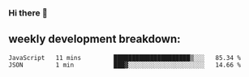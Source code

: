 ### Hi there 👋
## weekly development breakdown:
<!--START_SECTION:waka-->
```text
JavaScript   11 mins         █████████████████████▒░░░   85.34 % 
JSON         1 min           ███▓░░░░░░░░░░░░░░░░░░░░░   14.66 % 
```
<!--END_SECTION:waka-->

<!--
**zazu7765/zazu7765** is a ✨ _special_ ✨ repository because its `README.md` (this file) appears on your GitHub profile.

Here are some ideas to get you started:

- 🔭 I’m currently working on ...
- 🌱 I’m currently learning ...
- 👯 I’m looking to collaborate on ...
- 🤔 I’m looking for help with ...
- 💬 Ask me about ...
- 📫 How to reach me: ...
- 😄 Pronouns: ...
- ⚡ Fun fact: ...
-->
